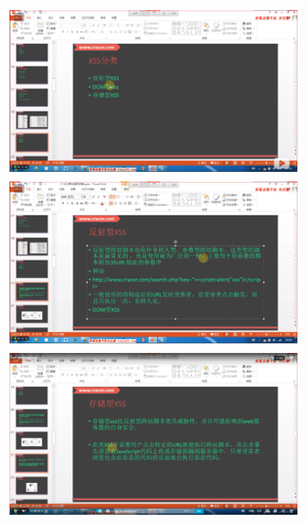 ![1571309366412](assets/1571309366412.png)

![1571309386382](assets/1571309386382.png)

![1571309471427](assets/1571309471427.png)